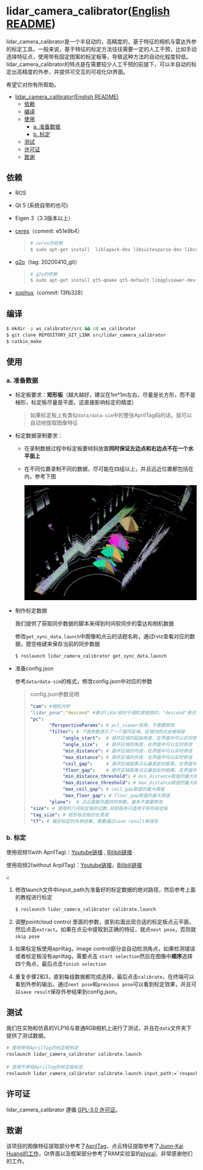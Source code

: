 # lidar_camera_calibrator([English README](./README.md))

lidar_camera_calibrator是一个半自动的，高精度的，基于特征的相机与雷达外参的标定工具。一般来说，基于特征的标定方法往往需要一定的人工干预，比如手动选择特征点，使用带有固定图案的标定板等，导致这种方法的自动化程度较低。lidar_camera_calibrator的特点是在需要较少人工干预的前提下，可以半自动的标定出高精度的外参，并提供可交互的可视化Qt界面。

希望它对你有所帮助。

- [lidar_camera_calibrator(English README)](#lidar_camera_calibratorenglish-readme)
  - [依赖](#依赖)
  - [编译](#编译)
  - [使用](#使用)
    - [a. 准备数据](#a-准备数据)
    - [b. 标定](#b-标定)
  - [测试](#测试)
  - [许可证](#许可证)
  - [致谢](#致谢)
## 依赖

- ROS

- Qt 5 (系统自带的也可)

- Eigen 3（3.3版本以上）

- [ceres](https://github.com/ceres-solver/ceres-solver.git)（commit: e51e9b4）

  > ```bash
  > # ceres的依赖
  > $ sudo apt-get install  liblapack-dev libsuitesparse-dev libcxsparse3 libgflags-dev libgoogle-glog-dev libgtest-dev
  > ```

- [g2o](https://github.com/RainerKuemmerle/g2o.git)（tag: 20200410_git）

  > ```bash
  > # g2o的依赖
  > $ sudo apt-get install qt5-qmake qt5-default libqglviewer-dev-qt5 libsuitesparse-dev libcxsparse3 libcholmod3
  > ```

- [sophus](https://github.com/strasdat/Sophus.git)（commit: 13fb328）

## 编译

```bash
$ mkdir -p ws_calibrator/src && cd ws_calibrator
$ git clone REPOSITORY_GIT_LINK src/lidar_camera_calibrator 
$ catkin_make
```

## 使用

### a. 准备数据

- 标定板要求：**矩形板**（越大越好，建议在1m*1m左右，尽量是长方形，而不是梯形，标定板尽量是平面，这直接影响标定的精度）

  > 如果标定板上有类似`data/data-sim`中的整张AprilTag码的话，就可以自动地提取图像特征

- 标定数据录制要求：

  - 在录制数据过程中标定板要倾斜放置**同时保证左边点和右边点不在一个水平面上**

  - 在不同位置录制不同的数据，尽可能在四组以上，并且远近位置都包括在内，参考下图

    <img src="doc/img/demo_data.png" alt="demo_data" style="zoom: 50%;" />

- 制作标定数据

  我们提供了获取同步数据的脚本来得到时间软同步的雷达和相机数据

  修改`get_sync_data.launch`中图像和点云的话题名称，通过rviz查看对应的数据，摁空格键来保存当前的同步数据

  ```bash
  $ roslaunch lidar_camera_calibrator get_sync_data.launch
  ```

- 准备config.json

  参考`data/data-sim`的格式，修改config.json中对应的参数

  >config.json参数说明
  >
  >```yaml
  >"cam": #相机内参
  >"lidar_pose":"descend" #表示lidar相对于相机是倒放的，"descend"表示lidar相对于相机是正放的。
  >"pc": 
  >        "PerspectiveParams": # pcl_viewer视角，不需要修改
  >        "filter": # 下面参数表示了一个扇环区域，区域内的点会被保留
  >             "angle_start":  # 扇环区域的起始角度，在界面中可以实时修改
  >             "angle_size":   # 扇环区域的角度，在界面中可以实时修改
  >             "min_distance": # 扇环区域的内径，在界面中可以实时修改
  >             "max_distance": # 扇环区域的外径，在界面中可以实时修改
  >             "ceil_gap":     # 扇环区域距离点云最高处的距离，在界面中可以实时修改
  >             "floor_gap":    # 扇环区域距离点云最低处的距离，在界面中可以实时修改
  >             "min_distance_threshold": # min_distance取值的最大阈值
  >             "max_distance_threshold": # max_distance取值的最大阈值
  >             "max_ceil_gap": # ceil_gap取值的最大阈值
  >             "max_floor_gap": # floor_gap取值的最大阈值
  >        "plane":  # 点云提取平面时的参数，基本不需要修改
  >"size": # 使用的几何标定板的边数,目前程序只适用于矩形标定板
  >"tag_size": # 矩形标定板的长宽高
  >"tf": # 最后标定的外参结果，需要通过save result来保存
  >```

### b. 标定

使用视频1(with AprilTag)：[Youtube链接](https://youtu.be/uew143NcVQw) , [Bilibili链接](https://www.bilibili.com/video/BV1ML4y1s7Rm/)

使用视频2(without ArpilTag)：[Youtube链接](https://youtu.be/0UBl0rEK3ig)，[Bilibili链接](https://www.bilibili.com/video/BV1s34y1y7X9/)

<img src="doc/img/calibrator-sim.gif" style="zoom: 50%;" />

1. 修改launch文件中input_path为准备好的标定数据的绝对路径，然后参考上面的教程进行标定

   ```bash
   $ roslaunch lidar_camera_calibrator calibrate.launch
   ```

2. 调整pointcloud control 里面的参数，直到右面出现合适的标定板点云平面，然后点击`extract`。如果在点云中提取到正确的特征，就点`next pose`，否则就`skip pose` 

3. 如果标定板使用apriltag，image control部分会自动检测角点，如果检测错误或者标定板没有apriltag，需要点击 `start selection`然后在图像中**顺序**选择四个角点，最后点击`finish selection`

4. 重复步骤2和3，直到每组数据都完成选择，最后点击`calibrate`，在终端可以看到外参的输出。通过`next pose`和`previous pose`可以看到标定效果，并且可以`save result`保存外参结果到config.json。

## 测试

我们在实物和仿真的VLP16与普通RGB相机上进行了测试，并且在`data`文件夹下提供了测试数据。

```bash
# 使用带有AprilTag的标定板标定
roslaunch lidar_camera_calibrator calibrate.launch 

# 使用不带有AprilTag的标定板标定
roslaunch lidar_camera_calibrator calibrate.launch input_path:=`rospack find lidar_camera_calibrator`/data/data-hitsz 
```

## 许可证

lidar_camera_calibrator 遵循 [GPL-3.0 许可证](./LICENSE)。

## 致谢

该项目的图像特征提取部分参考了[AprilTag](https://github.com/AprilRobotics/apriltag)，点云特征提取参考了[Jiunn-Kai Huang的工作](https://github.com/UMich-BipedLab/extrinsic_lidar_camera_calibration)，Qt界面以及框架部分参考了RAM实验室的[plycal](https://github.com/ram-lab/plycal)，非常感谢他们的工作。

